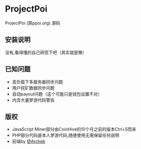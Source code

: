 # ProjectPoi
ProjectPoi (原ppoi.org) 源码

## 安装说明
没有,看得懂的自己研究下吧（其实就是懒）

## 已知问题
- 高负载下多服务器同步问题
- 用户挖矿数据同步问题
- 自动payout问题（这个可能只是钱包设置不对）
- 内含大量梦游代码警告

## 版权
- JavaScript Miner部分由CoinHive的10个月之前的版本Ctrl+S而来
- PHP部分代码是本人梦游代码,随便使用无需保留任何说明
- 前端by [@Archeb](https://github.com/Archeb)
